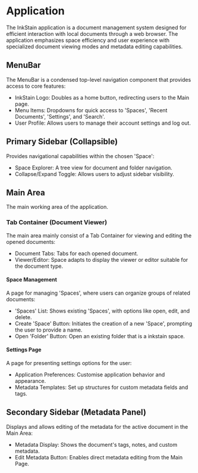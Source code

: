 # Application

The InkStain application is a document management system designed for efficient interaction with local documents through a web browser. The application emphasizes space efficiency and user experience with specialized document viewing modes and metadata editing capabilities.

## MenuBar

The MenuBar is a condensed top-level navigation component that provides access to core features:

- InkStain Logo: Doubles as a home button, redirecting users to the Main page.
- Menu Items: Dropdowns for quick access to 'Spaces', 'Recent Documents', 'Settings', and 'Search'.
- User Profile: Allows users to manage their account settings and log out.

## Primary Sidebar (Collapsible)

Provides navigational capabilities within the chosen 'Space':

- Space Explorer: A tree view for document and folder navigation.
- Collapse/Expand Toggle: Allows users to adjust sidebar visibility.

## Main Area

The main working area of the application.

### Tab Container (Document Viewer)

The main area mainly consist of a Tab Container for viewing and editing the opened documents:

- Document Tabs: Tabs for each opened document.
- Viewer/Editor: Space adapts to display the viewer or editor suitable for the document type.

#### Space Management

A page for managing 'Spaces', where users can organize groups of related documents:

- 'Spaces' List: Shows existing 'Spaces', with options like open, edit, and delete.
- Create 'Space' Button: Initiates the creation of a new 'Space', prompting the user to provide a name.
- Open 'Folder' Button: Open an existing folder that is a inkstain space.

#### Settings Page

A page for presenting settings options for the user:

- Application Preferences: Customise application behavior and appearance.
- Metadata Templates: Set up structures for custom metadata fields and tags.

## Secondary Sidebar (Metadata Panel)

Displays and allows editing of the metadata for the active document in the Main Area:

- Metadata Display: Shows the document's tags, notes, and custom metadata.
- Edit Metadata Button: Enables direct metadata editing from the Main Page.
